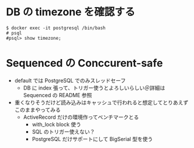 # DB の timezone を確認する

```shell
$ docker exec -it postgresql /bin/bash
# psql
#psql> show timezone;
```

# Sequenced の Conccurent-safe

- default では PostgreSQL でのみスレッドセーフ
  - DB に index 張って、トリガー使うとよろしいらしい＠詳細は Sequenced の README 参照
- 重くなりそうだけど読み込みはキャッシュで行われると想定してとりあえずこのままやってみる
  - ActiveRecord だけの環境作ってベンチマークとる
    - with_lock block 使う
    - SQL のトリガー使えない？
    - PostgreSQL だけサポートにして BigSerial 型を使う
